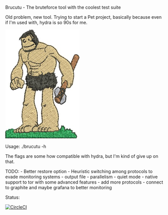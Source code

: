 Brucutu - The bruteforce tool with the coolest test suite

Old problem, new tool. Trying to start a Pet project, basically because even
if I'm used with, hydra is so 90s for me. 

![brucutu](brucutu.jpg)


Usage: ./brucutu -h

The flags are some how compatible with hydra, but I'm kind of give up on that.


TODO:
    - Better restore option
    - Heuristic switching among protocols to evade monitoring systems
    - output file
    - parallelism 
    - quiet mode
    - native support to tor with some advanced features
    - add more protocols
    - connect to graphite and maybe grafana to better monitoring


Status:

[![CircleCI](https://circleci.com/gh/vpereira/brucutu.svg?style=svg&circle-token=ac317a178e248d31fba8efd6352af94acada1f5b)](https://circleci.com/gh/vpereira/brucutu)
